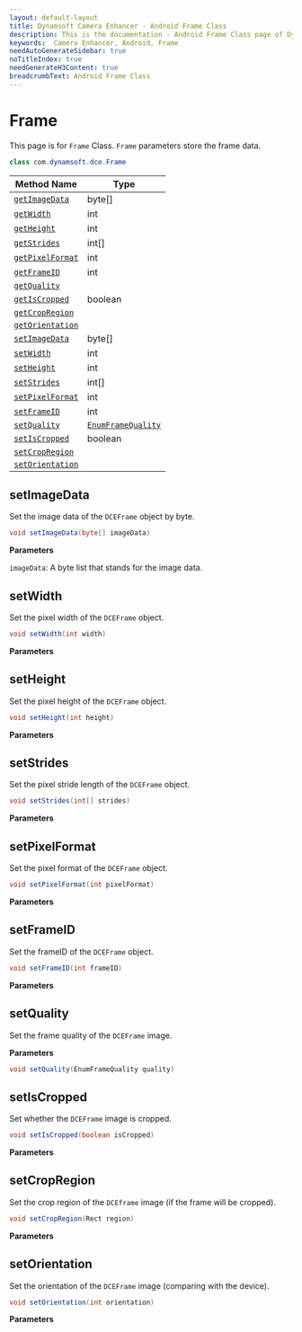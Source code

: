 ```yaml
---
layout: default-layout
title: Dynamsoft Camera Enhancer - Android Frame Class
description: This is the documentation - Android Frame Class page of Dynamsoft Camera Enhancer.
keywords:  Camera Enhancer, Android, Frame
needAutoGenerateSidebar: true
noTitleIndex: true
needGenerateH3Content: true
breadcrumbText: Android Frame Class
---
```


# Frame

This page is for `Frame` Class. `Frame` parameters store the frame data.

```Java
class com.dynamsoft.dce.Frame
```

| Method Name | Type |
| ----------- | ---- |
| [`getImageData`](#getimagedata) | byte[] |
| [`getWidth`](#getwidth) | int |
| [`getHeight`](#getheight) | int |
| [`getStrides`](#getstrides) | int[] |
| [`getPixelFormat`](#getpixelformat) | int |
| [`getFrameID`](#getframeid) | int |
| [`getQuality`](#getquality) |  |
| [`getIsCropped`](#getiscropped) | boolean |
| [`getCropRegion`](#getcropregion) |  |
| [`getOrientation`](#setorientation) |  |
| [`setImageData`](#setimagedata) | byte[] |
| [`setWidth`](#setwidth) | int |
| [`setHeight`](#setheight) | int |
| [`setStrides`](#setstrides) | int[] |
| [`setPixelFormat`](#setpixelformat) | int |
| [`setFrameID`](#setframeid) | int |
| [`setQuality`](#setquality) | [`EnumFrameQuality`]({{site.}}) |
| [`setIsCropped`](#setiscropped) | boolean |
| [`setCropRegion`](#setcropregion) |  |
| [`setOrientation`](#setorientation) |  |

## setImageData

Set the image data of the `DCEFrame` object by byte.

```java
void setImageData(byte[] imageData)
```

**Parameters**

`imageData`: A byte list that stands for the image data.

## setWidth

Set the pixel width of the `DCEFrame` object.

```java
void setWidth(int width)
```

**Parameters**

## setHeight

Set the pixel height of the `DCEFrame` object.

```java
void setHeight(int height)
```

**Parameters**

## setStrides

Set the pixel stride length of the `DCEFrame` object.

```java
void setStrides(int[] strides)
```

**Parameters**

## setPixelFormat

Set the pixel format of the `DCEFrame` object.

```java
void setPixelFormat(int pixelFormat)
```

**Parameters**

## setFrameID

Set the frameID of the `DCEFrame` object.

```java
void setFrameID(int frameID)
```

**Parameters**

## setQuality

Set the frame quality of the `DCEFrame` image.

**Parameters**

```java
void setQuality(EnumFrameQuality quality)
```

## setIsCropped

Set whether the `DCEFrame` image is cropped.

```java
void setIsCropped(boolean isCropped)
```

**Parameters**

## setCropRegion

Set the crop region of the `DCEframe` image (if the frame will be cropped).

```java
void setCropRegion(Rect region)
```

**Parameters**

## setOrientation

Set the orientation of the `DCEFrame` image (comparing with the device).

```java
void setOrientation(int orientation)
```

**Parameters**

